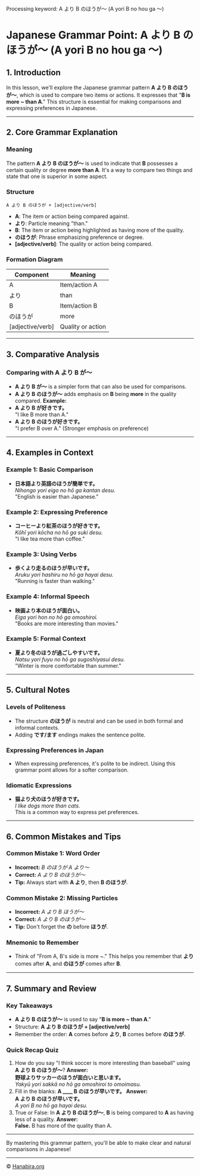 Processing keyword: A より B のほうが〜 (A yori B no hou ga 〜)
# Japanese Grammar Point: A より B のほうが〜 (A yori B no hou ga 〜)

## 1. Introduction
In this lesson, we'll explore the Japanese grammar pattern **A より B のほうが〜**, which is used to compare two items or actions. It expresses that "**B is more ~ than A**." This structure is essential for making comparisons and expressing preferences in Japanese.

---
## 2. Core Grammar Explanation
### Meaning
The pattern **A より B のほうが〜** is used to indicate that **B** possesses a certain quality or degree **more than A**. It's a way to compare two things and state that one is superior in some aspect.
### Structure
```plaintext
A より B のほうが + [adjective/verb]
```
- **A**: The item or action being compared against.
- **より**: Particle meaning "than."
- **B**: The item or action being highlighted as having more of the quality.
- **のほうが**: Phrase emphasizing preference or degree.
- **[adjective/verb]**: The quality or action being compared.
### Formation Diagram
| Component       | Meaning                |
|-----------------|------------------------|
| A               | Item/action A          |
| より            | than                   |
| B               | Item/action B          |
| のほうが        | more                   |
| [adjective/verb]| Quality or action      |
---
## 3. Comparative Analysis
### Comparing with **A より B が〜**
- **A より B が〜** is a simpler form that can also be used for comparisons.
- **A より B のほうが〜** adds emphasis on **B** being **more** in the quality compared.
**Example:**
- **A より B が好きです。**  
  "I like B more than A."
- **A より B のほうが好きです。**  
  "I prefer B over A." (Stronger emphasis on preference)
---
## 4. Examples in Context
### Example 1: Basic Comparison
- **日本語より英語のほうが簡単です。**  
  *Nihongo yori eigo no hō ga kantan desu.*  
  "English is easier than Japanese."
### Example 2: Expressing Preference
- **コーヒーより紅茶のほうが好きです。**  
  *Kōhī yori kōcha no hō ga suki desu.*  
  "I like tea more than coffee."
### Example 3: Using Verbs
- **歩くより走るのほうが早いです。**  
  *Aruku yori hashiru no hō ga hayai desu.*  
  "Running is faster than walking."
### Example 4: Informal Speech
- **映画より本のほうが面白い。**  
  *Eiga yori hon no hō ga omoshiroi.*  
  "Books are more interesting than movies."
### Example 5: Formal Context
- **夏より冬のほうが過ごしやすいです。**  
  *Natsu yori fuyu no hō ga sugoshiyasui desu.*  
  "Winter is more comfortable than summer."
---
## 5. Cultural Notes
### Levels of Politeness
- The structure **のほうが** is neutral and can be used in both formal and informal contexts.
- Adding **です/ます** endings makes the sentence polite.
### Expressing Preferences in Japan
- When expressing preferences, it's polite to be indirect. Using this grammar point allows for a softer comparison.
### Idiomatic Expressions
- **猫より犬のほうが好きです。**  
  *I like dogs more than cats.*  
  This is a common way to express pet preferences.
---
## 6. Common Mistakes and Tips
### Common Mistake 1: Word Order
- **Incorrect:** *B のほうが A より〜*  
- **Correct:** *A より B のほうが〜*  
- **Tip:** Always start with **A より**, then **B のほうが**.
### Common Mistake 2: Missing Particles
- **Incorrect:** *A より B ほうが〜*  
- **Correct:** *A より B のほうが〜*  
- **Tip:** Don't forget the **の** before **ほうが**.
### Mnemonic to Remember
- Think of "From A, B's side is more ~." This helps you remember that **より** comes after **A**, and **のほうが** comes after **B**.
---
## 7. Summary and Review
### Key Takeaways
- **A より B のほうが〜** is used to say "**B is more ~ than A**."
- Structure: **A より B のほうが + [adjective/verb]**
- Remember the order: **A** comes before **より**, **B** comes before **のほうが**.
### Quick Recap Quiz
1. How do you say "I think soccer is more interesting than baseball" using **A より B のほうが〜**?
   **Answer:**  
   **野球よりサッカーのほうが面白いと思います。**  
   *Yakyū yori sakkā no hō ga omoshiroi to omoimasu.*
2. Fill in the blanks: **A ____ B のほうが早いです。**
   **Answer:**  
   **A より B のほうが早いです。**  
   *A yori B no hō ga hayai desu.*
3. True or False: In **A より B のほうが〜**, **B** is being compared to **A** as having less of a quality.
   **Answer:**  
   **False.** B has more of the quality than A.
---
By mastering this grammar pattern, you'll be able to make clear and natural comparisons in Japanese!


---

© [Hanabira.org](https://hanabira.org)
